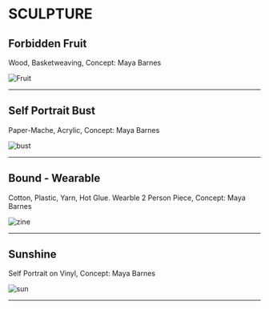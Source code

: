 # SCULPTURE

## Forbidden Fruit

Wood, Basketweaving, Concept: Maya Barnes

![Fruit](https://mayacbarnes.github.io/assets/images/ForbiddenFruit.jpg)

---

## Self Portrait Bust

Paper-Mache, Acrylic, Concept: Maya Barnes

![bust](https://mayacbarnes.github.io/assets/images/bust.jpg)

---
## Bound - Wearable

Cotton, Plastic, Yarn, Hot Glue.
Wearble 2 Person Piece, Concept: Maya Barnes

![zine](https://mayacbarnes.github.io/assets/images/bound.jpg)

---
## Sunshine

Self Portrait on Vinyl, Concept: Maya Barnes

![sun](https://mayacbarnes.github.io/assets/images/DrawingFinalproj.jpg)

---
